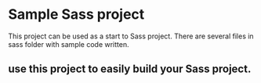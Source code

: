 # Sample Sass project
This project can be used as a start to Sass project. There are several files in sass folder with sample code written.

## use this project to easily build your Sass project.
